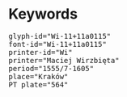 # Keywords
<pre>
glyph-id="Wi-11+11a0115"
font-id="Wi-11+11a0115"
printer-id="Wi"
printer="Maciej Wirzbięta"
period="1555/7-1605"
place="Kraków"
PT plate="564"
</pre>

